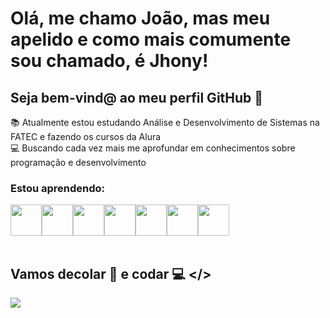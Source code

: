 # Olá, me chamo João, mas meu apelido e como mais comumente sou chamado, é Jhony!
## Seja bem-vind@ ao meu perfil GitHub 👋

:books: Atualmente estou estudando Análise e Desenvolvimento de Sistemas na FATEC e fazendo os cursos da Alura <br>
:computer: Buscando cada vez mais me aprofundar em conhecimentos sobre programação e desenvolvimento <br>

### Estou aprendendo: <br>

<img loading="lazy" src="https://cdn.jsdelivr.net/gh/devicons/devicon/icons/git/git-original-wordmark.svg" width="50" height="50" /><img loading="lazy" src="https://cdn.jsdelivr.net/gh/devicons/devicon/icons/github/github-original-wordmark.svg" width="50" height="50" /><img loading="lazy" src="https://cdn.jsdelivr.net/gh/devicons/devicon/icons/html5/html5-original-wordmark.svg" width="50" height="50" /><img loading="lazy" src="https://cdn.jsdelivr.net/gh/devicons/devicon/icons/javascript/javascript-original.svg" width="50" height="50"/><img loading="lazy" src="https://cdn.jsdelivr.net/gh/devicons/devicon/icons/linux/linux-original.svg" width="50" height="50"/><img loading="lazy" src="https://cdn.jsdelivr.net/gh/devicons/devicon/icons/css3/css3-original-wordmark.svg" width="50" heigth="50"/><img loading="lazy" src="https://cdn.jsdelivr.net/gh/devicons/devicon/icons/java/java-original-wordmark.svg" width="50" heigth="50"/><br><br>

## Vamos decolar :rocket: e codar :computer: </>   
<img src="C:\Users\josh_\Downloads\pk_1696718661095.png" />
          
          
          
          
          
          
          


